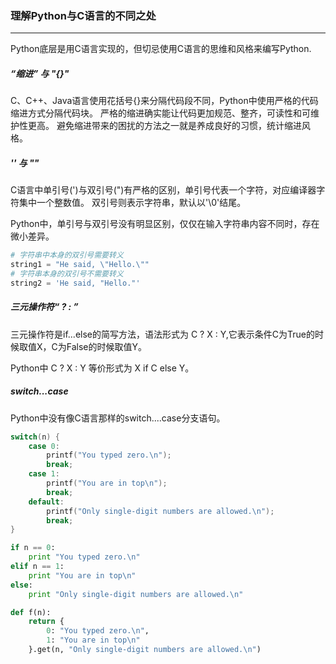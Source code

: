 ### 理解Python与C语言的不同之处

---

Python底层是用C语言实现的，但切忌使用C语言的思维和风格来编写Python.

##### “缩进” 与 "{}"

C、C++、Java语言使用花括号{}来分隔代码段不同，Python中使用严格的代码缩进方式分隔代码块。
严格的缩进确实能让代码更加规范、整齐，可读性和可维护性更高。
避免缩进带来的困扰的方法之一就是养成良好的习惯，统计缩进风格。

##### '' 与 ""

C语言中单引号(')与双引号(")有严格的区别，单引号代表一个字符，对应编译器字符集中一个整数值。
双引号则表示字符串，默认以'\0'结尾。

Python中，单引号与双引号没有明显区别，仅仅在输入字符串内容不同时，存在微小差异。

```python
# 字符串中本身的双引号需要转义
string1 = "He said, \"Hello.\""
# 字符串本身的双引号不需要转义
string2 = 'He said, "Hello."'
```

##### 三元操作符“ ? : ”

三元操作符是if...else的简写方法，语法形式为 C ? X : Y,它表示条件C为True的时候取值X，C为False的时候取值Y。

Python中 C ? X : Y 等价形式为 X if C else Y。

##### switch...case

Python中没有像C语言那样的switch....case分支语句。

```c
switch(n) {
    case 0:
        printf("You typed zero.\n");
        break;
    case 1:
        printf("You are in top\n");
        break;
    default:
        printf("Only single-digit numbers are allowed.\n");
        break;
}
```

```python
if n == 0:
    print "You typed zero.\n"
elif n == 1:
    print "You are in top\n"
else:
    print "Only single-digit numbers are allowed.\n"

def f(n):
    return {
        0: "You typed zero.\n",
        1: "You are in top\n"
    }.get(n, "Only single-digit numbers are allowed.\n")
```
